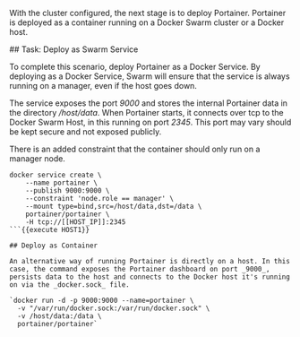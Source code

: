 With the cluster configured, the next stage is to deploy Portainer. Portainer is deployed as a container running on a Docker Swarm cluster or a Docker host.

## Task: Deploy as Swarm Service

To complete this scenario, deploy Portainer as a Docker Service. By deploying as a Docker Service, Swarm will ensure that the service is always running on a manager, even if the host goes down.

The service exposes the port _9000_ and stores the internal Portainer data in the directory _/host/data_. When Portainer starts, it connects over tcp to the Docker Swarm Host, in this running on port _2345_. This port may vary should be kept secure and not exposed publicly.

There is an added constraint that the container should only run on a manager node.

```
docker service create \
    --name portainer \
    --publish 9000:9000 \
    --constraint 'node.role == manager' \
    --mount type=bind,src=/host/data,dst=/data \
    portainer/portainer \
    -H tcp://[[HOST_IP]]:2345
```{{execute HOST1}}

## Deploy as Container

An alternative way of running Portainer is directly on a host. In this case, the command exposes the Portainer dashboard on port _9000_, persists data to the host and connects to the Docker host it's running on via the _docker.sock_ file.

`docker run -d -p 9000:9000 --name=portainer \
  -v "/var/run/docker.sock:/var/run/docker.sock" \
  -v /host/data:/data \
  portainer/portainer`
